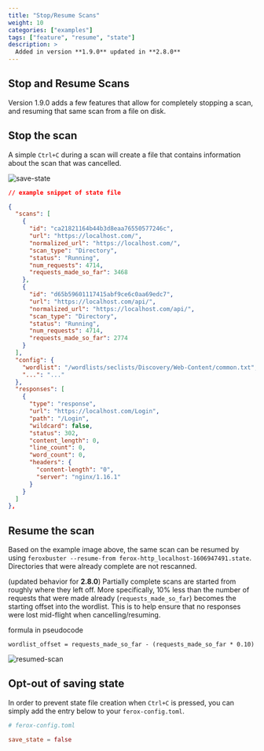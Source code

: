 ```yaml
---
title: "Stop/Resume Scans"
weight: 10
categories: ["examples"]
tags: ["feature", "resume", "state"]
description: >
  Added in version **1.9.0** updated in **2.8.0**
---
```


## Stop and Resume Scans

Version 1.9.0 adds a few features that allow for completely stopping a scan, and resuming that same scan from a file on
disk.

## Stop the scan 

A simple `Ctrl+C` during a scan will create a file that contains information about the scan that was cancelled.

![save-state](../save-state.png)

```json
// example snippet of state file

{
  "scans": [
    {
      "id": "ca21821164b44b3d8eaa76550577246c",
      "url": "https://localhost.com/",
      "normalized_url": "https://localhost.com/",
      "scan_type": "Directory",
      "status": "Running",
      "num_requests": 4714,
      "requests_made_so_far": 3468
    },
    {
      "id": "d65b59601117415abf9ce6c0aa69edc7",
      "url": "https://localhost.com/api/",
      "normalized_url": "https://localhost.com/api/",
      "scan_type": "Directory",
      "status": "Running",
      "num_requests": 4714,
      "requests_made_so_far": 2774
    }
  ],
  "config": {
    "wordlist": "/wordlists/seclists/Discovery/Web-Content/common.txt",
    "...": "..."
  },
  "responses": [
    {
      "type": "response",
      "url": "https://localhost.com/Login",
      "path": "/Login",
      "wildcard": false,
      "status": 302,
      "content_length": 0,
      "line_count": 0,
      "word_count": 0,
      "headers": {
        "content-length": "0",
        "server": "nginx/1.16.1"
      }
    }
  ]
},
```

## Resume the scan

Based on the example image above, the same scan can be resumed by
using `feroxbuster --resume-from ferox-http_localhost-1606947491.state`. Directories that were already complete are not
rescanned. 

(updated behavior for **2.8.0**) Partially complete scans are started from roughly where they left off. More specifically, 10% less than the number
of requests that were made already (`requests_made_so_far`) becomes the starting offset into the wordlist. This is to
help ensure that no responses were lost mid-flight when cancelling/resuming.

formula in pseudocode
```
wordlist_offset = requests_made_so_far - (requests_made_so_far * 0.10)
```

![resumed-scan](../resumed-scan.gif)

## Opt-out of saving state 

In order to prevent state file creation when `Ctrl+C` is pressed, you can simply add the entry below to
your `ferox-config.toml`.

```toml
# ferox-config.toml

save_state = false
```
